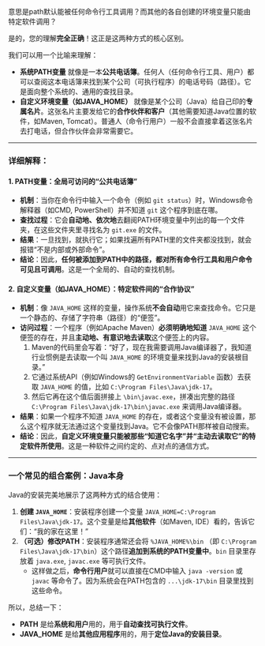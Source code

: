意思是path默认能被任何命令行工具调用？而其他的各自创建的环境变量只能由特定软件调用？

是的，您的理解**完全正确**！这正是这两种方式的核心区别。

我们可以用一个比喻来理解：

*   **系统PATH变量** 就像是一本**公共电话簿**。任何人（任何命令行工具、用户）都可以查阅这本电话簿来找到某个公司（可执行程序）的电话号码（路径）。它是面向整个系统的、通用的查找目录。
*   **自定义环境变量（如JAVA_HOME）** 就像是某个公司（Java）给自己印的**专属名片**。这张名片主要发给它的**合作伙伴和客户**（其他需要知道Java位置的软件，如Maven, Tomcat）。普通人（命令行用户）一般不会直接拿着这张名片去打电话，但合作伙伴会非常需要它。

---

### 详细解释：

#### 1. PATH变量：全局可访问的“公共电话簿”

*   **机制**：当你在命令行中输入一个命令（例如 `git status`）时，Windows命令解释器（如CMD, PowerShell）并不知道 `git` 这个程序到底在哪。
*   **查找过程**：它会**自动地、依次地**去翻阅PATH环境变量中列出的每一个文件夹，在这些文件夹里寻找名为 `git.exe` 的文件。
*   **结果**：一旦找到，就执行它；如果找遍所有PATH里的文件夹都没找到，就会报错“不是内部或外部命令”。
*   **结论**：因此，**任何被添加到PATH中的路径，都对所有命令行工具和用户命令可见且可调用**。这是一个全局的、自动的查找机制。

#### 2. 自定义变量（如JAVA_HOME）：特定软件间的“合作协议”

*   **机制**：像 `JAVA_HOME` 这样的变量，操作系统**不会自动**用它来查找命令。它只是一个静态的、存储了字符串（路径）的“便签”。
*   **访问过程**：一个程序（例如Apache Maven）**必须明确地知道** `JAVA_HOME` 这个便签的存在，并且**主动地、有意识地去读取**这个便签上的内容。
    1.  Maven的代码里会写着：“好了，现在我需要调用Java编译器了，我知道行业惯例是去读取一个叫 `JAVA_HOME` 的环境变量来找到Java的安装根目录。”
    2.  它通过系统API（例如Windows的 `GetEnvironmentVariable` 函数）去获取 `JAVA_HOME` 的值，比如 `C:\Program Files\Java\jdk-17`。
    3.  然后它再在这个值后面拼接上 `\bin\javac.exe`，拼凑出完整的路径 `C:\Program Files\Java\jdk-17\bin\javac.exe` 来调用Java编译器。
*   **结果**：如果一个程序不知道 `JAVA_HOME` 的存在，或者这个变量没有被设置，那么这个程序就无法通过这个变量找到Java。它不会像PATH那样被自动搜索。
*   **结论**：因此，**自定义环境变量只能被那些“知道它名字”并“主动去读取它”的特定软件所使用**。这是一种软件之间约定的、点对点的通信方式。

---

### 一个常见的组合案例：Java本身

Java的安装完美地展示了这两种方式的结合使用：

1.  **创建 `JAVA_HOME`**：安装程序创建一个变量 `JAVA_HOME=C:\Program Files\Java\jdk-17`。这个变量是给**其他软件**（如Maven, IDE）看的，告诉它们：“我的家在这里！”
2.  **（可选）修改PATH**：安装程序通常还会将 `%JAVA_HOME%\bin` （即 `C:\Program Files\Java\jdk-17\bin`）这个路径**追加到系统的PATH变量中**。`bin` 目录里存放着 `java.exe`, `javac.exe` 等可执行文件。
    *   这样做之后，**命令行用户**就可以直接在CMD中输入 `java -version` 或 `javac` 等命令了。因为系统会在PATH包含的 `...\jdk-17\bin` 目录里找到这些命令。

所以，总结一下：
*   **PATH** 是给**系统和用户**用的，用于**自动查找可执行文件**。
*   **JAVA_HOME** 是给**其他应用程序**用的，用于**定位Java的安装目录**。
